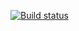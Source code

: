 [![Build status](https://ci.appveyor.com/api/projects/status/4b20rvroy1ei835n?svg=true)](https://ci.appveyor.com/project/Uliana-O/api-ci)
